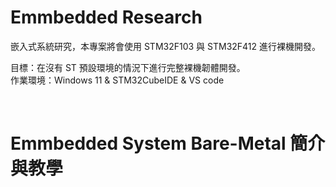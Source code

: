 # Emmbedded Research

嵌入式系統研究，本專案將會使用 STM32F103 與 STM32F412 進行裸機開發。</br>

目標：在沒有 ST 預設環境的情況下進行完整裸機韌體開發。</br>
作業環境：Windows 11 & STM32CubeIDE & VS code</br>

</br>

# Emmbedded System Bare-Metal 簡介與教學

